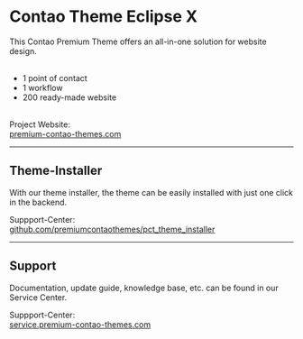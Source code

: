 <h1>Contao Theme Eclipse X</h1>
This Contao Premium Theme offers an all-in-one solution for website design. <br><br>
<ul>
  <li>1 point of contact</li>
  <li>1 workflow</li>
  <li>200 ready-made website</li>
</ul>
<br>
Project Website:<br>
<a href="https://www.premium-contao-themes.com/">premium-contao-themes.com</a>

<hr>
<h2>Theme-Installer</h2>
<p>With our theme installer, the theme can be easily installed with just one click in the backend.</p>
Suppport-Center:<br>
<a href="https://github.com/premiumcontaothemes/pct_theme_installer/releases">github.com/premiumcontaothemes/pct_theme_installer</a>
<hr>
<h2>Support</h2>
<p>Documentation, update guide, knowledge base, etc. can be found in our Service Center.</p>
Suppport-Center:<br>
<a href="https://service.premium-contao-themes.com/">service.premium-contao-themes.com</a>


